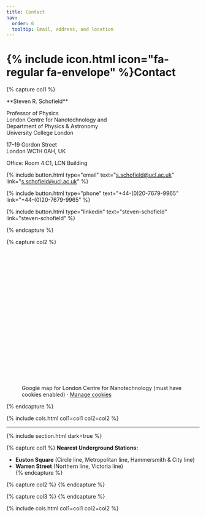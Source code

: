 ```yaml
---
title: Contact
nav:
  order: 6
  tooltip: Email, address, and location
---
```


# {% include icon.html icon="fa-regular fa-envelope" %}Contact

{% capture col1 %}
<div class="contact-box" markdown="1">
**Steven R. Schofield**

Professor of Physics  
London Centre for Nanotechnology and  
Department of Physics & Astronomy  
University College London  

17–19 Gordon Street  
London WC1H 0AH, UK  

Office: Room 4.C1, LCN Building  

{%
  include button.html
  type="email"
  text="s.schofield@ucl.ac.uk"
  link="s.schofield@ucl.ac.uk"
%}

{%
  include button.html
  type="phone"
  text="+44-(0)20-7679-9965"
  link="+44-(0)20-7679-9965"
%}


{%
  include button.html
  type="linkedin"
  text="steven-schofield"
  link="steven-schofield"
%}

{% endcapture %}


{% capture col2 %}
<figure class="figure">
  <div class="figure-image">
    <iframe
      data-consent-src="https://www.google.com/maps/embed?pb=!1m18!1m12!1m3!1d1241.1644036080222!2d-0.1334133294025219!3d51.52552876270976!2m3!1f0!2f0!3f0!3m2!1i1024!2i768!4f13.1!3m3!1m2!1s0x48761b2f7dbba21f%3A0xec138f9cd57d252!2sLondon%20Centre%20for%20Nanotechnology!5e0!3m2!1sen!2suk!4v1757878773838!5m2!1sen!2suk"
      style="width:100%; height:350px; border:0;"
      loading="lazy" allowfullscreen
      referrerpolicy="no-referrer-when-downgrade">
    </iframe>
  </div>
  <figcaption class="figure-caption">
    Google map for London Centre for Nanotechnology (must have cookies enabled)
    <!-- Optional: a link to reopen the banner -->
    · <a href="#" onclick="revokeCookieChoice(); return false;">Manage cookies</a>
  </figcaption>
</figure>
{% endcapture %}



{% include cols.html col1=col1 col2=col2 %}

---


{% include section.html dark=true %}

{% capture col1 %}
**Nearest Underground Stations:** 
- **Euston Square** 
(Circle line, Metropolitan line, Hammersmith & City line) 
- **Warren Street** (Northern line, Victoria line)  
{% endcapture %}


{% capture col2 %}
{% endcapture %}

{% capture col3 %}
{% endcapture %}

{% include cols.html col1=col1 col2=col2 %}

